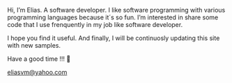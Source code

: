 Hi, I’m Elias. A software developer.
I like software programming with various programming languages because it´s so fun.
I’m interested in share some code that I use frenquently in my job like software developer.

I hope you find it useful. And finally, I will be continuosly updating this site with new samples.

Have a good time !!! 👋

eliasvm@yahoo.com

<!---
evazquezm-developer/evazquezm-developer is a ✨ special ✨ repository because its `README.md` (this file) appears on your GitHub profile.
You can click the Preview link to take a look at your changes.
--->
